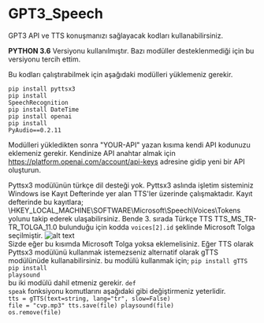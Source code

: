 # GPT3_Speech
GPT3 API ve TTS konuşmanızı sağlayacak kodları kullanabilirsiniz.

<b>PYTHON 3.6</b> Versiyonu kullanılmıştır. Bazı modüller desteklenmediği için bu versiyonu tercih ettim.

Bu kodları çalıştırabilmek için aşağıdaki modülleri yüklemeniz gerekir.

<code>pip install pyttsx3</code><br>
<code>pip install SpeechRecognition</code><br>
<code>pip install DateTime</code><br>
<code>pip install openai</code><br>
<code>pip install PyAudio==0.2.11</code><br>

Modülleri yükledikten sonra "YOUR-API" yazan kısıma kendi API kodunuzu eklemeniz gerekir.
Kendinize API anahtar almak için https://platform.openai.com/account/api-keys adresine gidip yeni bir API oluşturun.

Pyttsx3 modülünün türkçe dil desteği yok. Pyttsx3 aslında işletim sisteminiz Windows ise Kayıt Defterinde yer alan TTS'ler üzerinde çalışmaktadır. Kayıt defterinde bu kayıtlara;
\HKEY_LOCAL_MACHINE\SOFTWARE\Microsoft\Speech\Voices\Tokens
yolunu takip ederek ulaşabilirsiniz. Bende 3. sırada Türkçe TTS TTS_MS_TR-TR_TOLGA_11.0 bulunduğu için kodda <code>voices[2].id</code> şeklinde Microsoft Tolga seçilmiştir.
![alt text](https://blog.mustafaergul.net/wp-content/uploads/2023/03/Screenshot_2.png) <br>
Sizde eğer bu kısımda Microsoft Tolga yoksa eklemelisiniz.
Eğer TTS olarak Pyttsx3 modülünü kullanmak istemezseniz alternatif olarak gTTS modülünüde kullanabilirsiniz.
bu modülü kullanmak için;
<code>pip install gTTS</code><br>
<code>pip install playsound</code><br>
bu iki modülü dahil etmeniz gerekir.
<code>def speak</code> fonksiyonu komutlarını aşağıdaki gibi değiştirmeniz yeterlidir.<br>
<code>tts = gTTS(text=string, lang="tr", slow=False)
file = "cvp.mp3"
tts.save(file)
playsound(file)
os.remove(file)</code><br>
